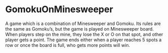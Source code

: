 # GomokuOnMinesweeper
A game which is a combination of Minesweeper and Gomoku. Its rules are the same as Gomoku’s, but the game is played on Minesweeper board. When players step on the mine, they lose the X or O on that spot, and other player gets a point. The game ends either when a player reaches 5 spots a row or once the board is full, who gets more points will win.
